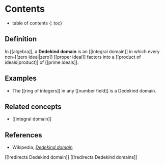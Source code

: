 
# Contents
* table of contents
{: toc}

## Definition

In [[algebra]], a __Dedekind domain__ is an [[integral domain]] in which every non-[[zero ideal|zero]] [[proper ideal]] factors into a [[product of ideals|product]] of [[prime ideals]].


## Examples

* The [[ring of integers]] in any [[number field]] is a Dedekind domain.


## Related concepts

* [[integral domain]]


## References

* Wikipedia, _[Dedekind domain](http://en.wikipedia.org/wiki/Dedekind_domain)_


[[!redirects Dedekind domain]]
[[!redirects Dedekind domains]]
